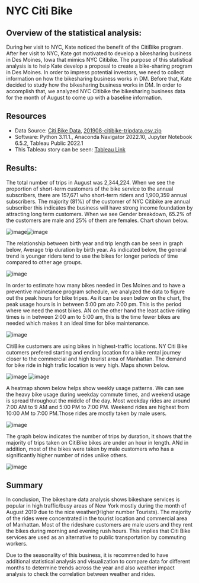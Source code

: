 # NYC Citi Bike

## Overview of the statistical analysis:

During her visit to NYC, Kate noticed the benefit of the CitiBike program. After her visit to NYC, Kate got motivated to develop a bikesharing business in Des Moines, Iowa that mimics NYC Citibike. The purpose of this statistical analysis is to help Kate develop a proposal to create a bike-sharing program in Des Moines. In order to impress potential investors, we need to collect information on how the bikesharing business works in DM. Before that, Kate decided to study how the bikesharing business works in DM. In order to accomplish that, we analyzed NYC Citibike the bikesharing business data for the month of August to come up with a baseline information.

## Resources
* Data Source: [Citi Bike Data](https://citibikenyc.com/system-data), [201908-citibike-tripdata.csv.zip](https://s3.amazonaws.com/tripdata/index.html)
* Software: Python 3.11.1., Anaconda Navigator 2022.10, Jupyter Notebook 6.5.2, Tableau Public 2022.1
* This Tableau story can be seen: [Tableau Link](https://public.tableau.com/authoring/CitiBike_data/NYCCitiBike#1)

## Results:
The total number of trips in August was 2,344,224. When we see the proportion of short-term customers of the bike service to the annual subscribers, there are 157,671 who short-term riders and 1,900,359 annual subscribers. The majority (81%) of the customer of NYC Citibike are annual subscriber this indicates the business will have strong income foundation by attracting long term customers. When we see Gender breakdown, 65.2% of the customers are male and 25% of them are females.  Chart shown below.

![image](https://user-images.githubusercontent.com/114262970/214548126-59b77b32-9b76-4f8a-950e-54467a954cc9.png)![image](https://user-images.githubusercontent.com/114262970/214548743-6944e0cb-6e94-4351-9668-ce95aaccbf01.png)

The relationship between birth year and trip length can be seen in graph below, Average trip duration by birth year. As indicated below, the general trend is younger riders tend to use the bikes for longer periods of time compared to other age groups.

![image](https://user-images.githubusercontent.com/114262970/214557726-68d20094-914e-4fb5-b49f-1e2e4ab08117.png)

In order to estimate how many bikes needed in Des Moines and to have a preventive mainetance program schedule, we analyzed the data to figure out the peak hours for bike tripes. As it can be seen below on the chart, the peak usage hours is in between 5:00 pm ato 7:00 pm. This is the period where we need the most bikes. AN on the other hand the least active riding times is in between 2:00 am to 5:00 am, this is the time fewer bikes are needed which makes it an ideal time for bike maintenance. 

![image](https://user-images.githubusercontent.com/114262970/214537086-e0d4633e-51c8-4f7e-8a82-0b1bc5e4a470.png)

CitiBike customers are using bikes in highest-traffic locations. NY Citi Bike cutomers prefered starting and ending location for a bike rental journey closer to the commercial  and high tourist area of Manhattan. The demand for bike ride in high trafic location is very high. Maps shown below. 

![image](https://user-images.githubusercontent.com/114262970/214549360-e6ffe6de-9704-4393-9231-fd3f47886ffa.png)
![image](https://user-images.githubusercontent.com/114262970/214550116-dadfd689-4952-4eb8-800d-29304c3a48f6.png)

A heatmap shown below helps show weekly usage patterns. We can see the heavy bike usage during weekday commute times, and weekend usage is spread throughout the middle of the day. Most weekday rides are around 7:00 AM to 9 AM and 5:00 PM to 7:00 PM. Weekend rides are highest from 10:00 AM to 7:00 PM.Those rides are mostly taken by male users.

![image](https://user-images.githubusercontent.com/114262970/214553398-ec261b2f-405e-4224-82b6-fbc3965889b2.png)

The graph below indicates the number of trips by duration, it shows that the majority of trips taken on CitiBike bikes are under an hour in length. ANd in addition, most of the bikes were taken by male customers who has a significantly higher number of rides unlike others.

![image](https://user-images.githubusercontent.com/114262970/214555394-59bf04eb-3047-4296-9b94-e7aa60e555ac.png)


## Summary
In conclusion, The bikeshare data analysis shows bikeshare services is popular in high traffic/busy areas of New York mostly during the month of August 2019 due to the nice weather(Higher number Tourists).
The majority of the rides were concentrated in the tourist location and commercial area of Manhattan. Most of the rideshare customers are male users and they rent the bikes  during morning and evening rush hours. This implies that Citi Bike services are used as an alternative to public transportation by commuting workers.

Due to the seasonality of this business, it is recommended to have additional statistical analysis and visualization to compare data for different months to determine trends across the year and also weather impact analysis to check the correlation between weather and rides.
